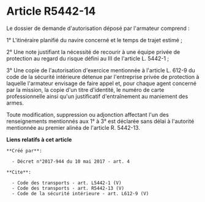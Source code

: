 # Article R5442-14

Le dossier de demande d'autorisation déposé par l'armateur comprend : 

1° L'itinéraire planifié du navire concerné et le temps de trajet estimé ; 

2° Une note justifiant la nécessité de recourir à une équipe privée de protection au regard du risque défini au III de
l'article L. 5442-1 ; 

3° Une copie de l'autorisation d'exercice mentionnée à l'article L. 612-9 du code de la sécurité intérieure détenue par
l'entreprise privée de protection à laquelle l'armateur envisage de faire appel et, pour chaque agent concerné par la
mission, la copie d'un titre d'identité, le numéro de carte professionnelle ainsi qu'un justificatif d'entraînement au
maniement des armes. 

Toute modification, suppression ou adjonction affectant l'un des renseignements mentionnés aux 1° à 3° est déclarée sans
délai à l'autorité mentionnée au premier alinéa de l'article R. 5442-13.

**Liens relatifs à cet article**

	**Créé par**:

	  - Décret n°2017-944 du 10 mai 2017 - art. 4

	**Cite**:

	  - Code des transports - art. L5442-1 (V)
	  - Code des transports - art. R5442-13 (V)
	  - Code de la sécurité intérieure - art. L612-9 (V)
